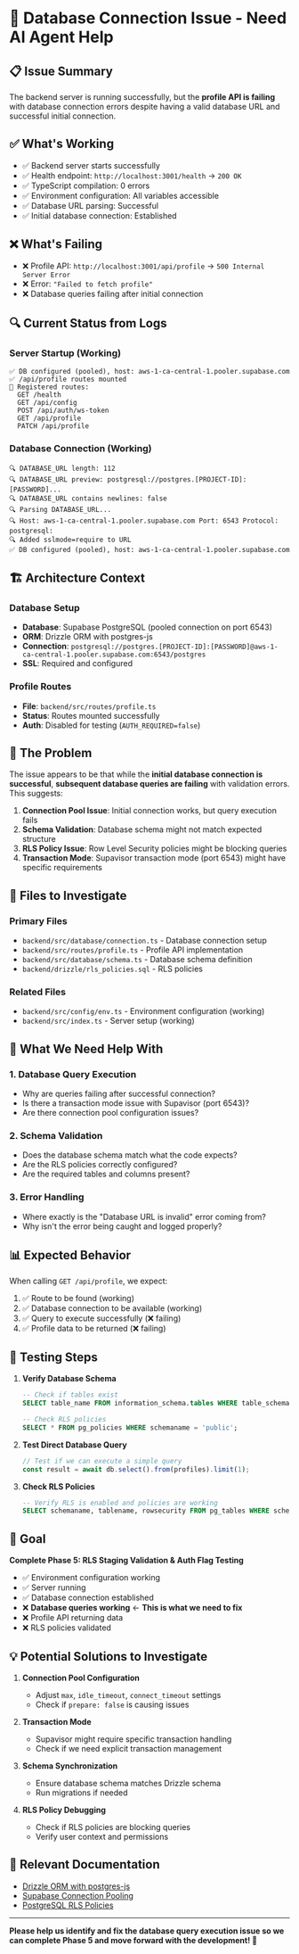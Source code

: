# 🚨 Database Connection Issue - Need AI Agent Help

## 📋 **Issue Summary**
The backend server is running successfully, but the **profile API is failing** with database connection errors despite having a valid database URL and successful initial connection.

## ✅ **What's Working**
- ✅ Backend server starts successfully
- ✅ Health endpoint: `http://localhost:3001/health` → `200 OK`
- ✅ TypeScript compilation: 0 errors
- ✅ Environment configuration: All variables accessible
- ✅ Database URL parsing: Successful
- ✅ Initial database connection: Established

## ❌ **What's Failing**
- ❌ Profile API: `http://localhost:3001/api/profile` → `500 Internal Server Error`
- ❌ Error: `"Failed to fetch profile"`
- ❌ Database queries failing after initial connection

## 🔍 **Current Status from Logs**

### Server Startup (Working)
```
✅ DB configured (pooled), host: aws-1-ca-central-1.pooler.supabase.com
✅ /api/profile routes mounted
🧭 Registered routes:
  GET /health
  GET /api/config
  POST /api/auth/ws-token
  GET /api/profile
  PATCH /api/profile
```

### Database Connection (Working)
```
🔍 DATABASE_URL length: 112
🔍 DATABASE_URL preview: postgresql://postgres.[PROJECT-ID]:[PASSWORD]...
🔍 DATABASE_URL contains newlines: false
🔍 Parsing DATABASE_URL...
🔍 Host: aws-1-ca-central-1.pooler.supabase.com Port: 6543 Protocol: postgresql:
🔍 Added sslmode=require to URL
✅ DB configured (pooled), host: aws-1-ca-central-1.pooler.supabase.com
```

## 🏗️ **Architecture Context**

### Database Setup
- **Database**: Supabase PostgreSQL (pooled connection on port 6543)
- **ORM**: Drizzle ORM with postgres-js
- **Connection**: `postgresql://postgres.[PROJECT-ID]:[PASSWORD]@aws-1-ca-central-1.pooler.supabase.com:6543/postgres`
- **SSL**: Required and configured

### Profile Routes
- **File**: `backend/src/routes/profile.ts`
- **Status**: Routes mounted successfully
- **Auth**: Disabled for testing (`AUTH_REQUIRED=false`)

## 🚨 **The Problem**

The issue appears to be that while the **initial database connection is successful**, **subsequent database queries are failing** with validation errors. This suggests:

1. **Connection Pool Issue**: Initial connection works, but query execution fails
2. **Schema Validation**: Database schema might not match expected structure
3. **RLS Policy Issue**: Row Level Security policies might be blocking queries
4. **Transaction Mode**: Supavisor transaction mode (port 6543) might have specific requirements

## 🔧 **Files to Investigate**

### Primary Files
- `backend/src/database/connection.ts` - Database connection setup
- `backend/src/routes/profile.ts` - Profile API implementation
- `backend/src/database/schema.ts` - Database schema definition
- `backend/drizzle/rls_policies.sql` - RLS policies

### Related Files
- `backend/src/config/env.ts` - Environment configuration (working)
- `backend/src/index.ts` - Server setup (working)

## 🎯 **What We Need Help With**

### 1. **Database Query Execution**
- Why are queries failing after successful connection?
- Is there a transaction mode issue with Supavisor (port 6543)?
- Are there connection pool configuration issues?

### 2. **Schema Validation**
- Does the database schema match what the code expects?
- Are the RLS policies correctly configured?
- Are the required tables and columns present?

### 3. **Error Handling**
- Where exactly is the "Database URL is invalid" error coming from?
- Why isn't the error being caught and logged properly?

## 📊 **Expected Behavior**

When calling `GET /api/profile`, we expect:
1. ✅ Route to be found (working)
2. ✅ Database connection to be available (working)
3. ✅ Query to execute successfully (❌ failing)
4. ✅ Profile data to be returned (❌ failing)

## 🧪 **Testing Steps**

1. **Verify Database Schema**
   ```sql
   -- Check if tables exist
   SELECT table_name FROM information_schema.tables WHERE table_schema = 'public';
   
   -- Check RLS policies
   SELECT * FROM pg_policies WHERE schemaname = 'public';
   ```

2. **Test Direct Database Query**
   ```typescript
   // Test if we can execute a simple query
   const result = await db.select().from(profiles).limit(1);
   ```

3. **Check RLS Policies**
   ```sql
   -- Verify RLS is enabled and policies are working
   SELECT schemaname, tablename, rowsecurity FROM pg_tables WHERE schemaname = 'public';
   ```

## 🚀 **Goal**

**Complete Phase 5: RLS Staging Validation & Auth Flag Testing**

- ✅ Environment configuration working
- ✅ Server running
- ✅ Database connection established
- ❌ **Database queries working** ← **This is what we need to fix**
- ❌ Profile API returning data
- ❌ RLS policies validated

## 💡 **Potential Solutions to Investigate**

1. **Connection Pool Configuration**
   - Adjust `max`, `idle_timeout`, `connect_timeout` settings
   - Check if `prepare: false` is causing issues

2. **Transaction Mode**
   - Supavisor might require specific transaction handling
   - Check if we need explicit transaction management

3. **Schema Synchronization**
   - Ensure database schema matches Drizzle schema
   - Run migrations if needed

4. **RLS Policy Debugging**
   - Check if RLS policies are blocking queries
   - Verify user context and permissions

## 🔗 **Relevant Documentation**

- [Drizzle ORM with postgres-js](https://orm.drizzle.team/docs/get-started-postgresql)
- [Supabase Connection Pooling](https://supabase.com/docs/guides/database/connecting-to-postgres#connection-pooling)
- [PostgreSQL RLS Policies](https://www.postgresql.org/docs/current/ddl-rowsecurity.html)

---

**Please help us identify and fix the database query execution issue so we can complete Phase 5 and move forward with the development! 🚀**
